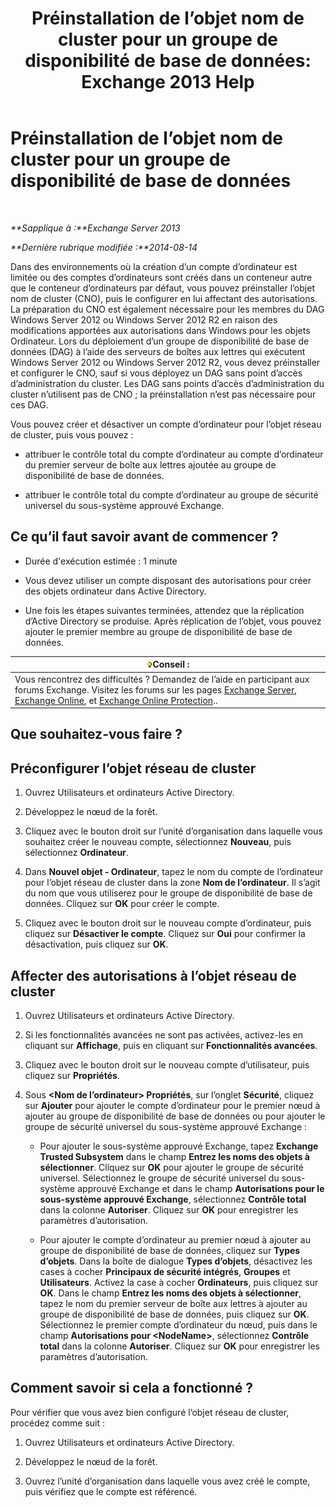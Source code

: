 ﻿---
title: 'Préinstallation de l’objet nom de cluster pour un groupe de disponibilité de base de données: Exchange 2013 Help'
TOCTitle: Préinstallation de l’objet nom de cluster pour un groupe de disponibilité de base de données
ms:assetid: 51ebf2f6-8a02-44ef-a489-ca361cb0f63a
ms:mtpsurl: https://technet.microsoft.com/fr-fr/library/Ff367878(v=EXCHG.150)
ms:contentKeyID: 50478114
ms.date: 04/24/2018
mtps_version: v=EXCHG.150
ms.translationtype: HT
---

# Préinstallation de l’objet nom de cluster pour un groupe de disponibilité de base de données

 

_**Sapplique à :**Exchange Server 2013_

_**Dernière rubrique modifiée :**2014-08-14_

Dans des environnements où la création d’un compte d’ordinateur est limitée ou des comptes d’ordinateurs sont créés dans un conteneur autre que le conteneur d’ordinateurs par défaut, vous pouvez préinstaller l’objet nom de cluster (CNO), puis le configurer en lui affectant des autorisations. La préparation du CNO est également nécessaire pour les membres du DAG Windows Server 2012 ou Windows Server 2012 R2 en raison des modifications apportées aux autorisations dans Windows pour les objets Ordinateur. Lors du déploiement d’un groupe de disponibilité de base de données (DAG) à l’aide des serveurs de boîtes aux lettres qui exécutent Windows Server 2012 ou Windows Server 2012 R2, vous devez préinstaller et configurer le CNO, sauf si vous déployez un DAG sans point d’accès d’administration du cluster. Les DAG sans points d’accès d’administration du cluster n’utilisent pas de CNO ; la préinstallation n’est pas nécessaire pour ces DAG.

Vous pouvez créer et désactiver un compte d’ordinateur pour l’objet réseau de cluster, puis vous pouvez :

  - attribuer le contrôle total du compte d’ordinateur au compte d’ordinateur du premier serveur de boîte aux lettres ajoutée au groupe de disponibilité de base de données.

  - attribuer le contrôle total du compte d’ordinateur au groupe de sécurité universel du sous-système approuvé Exchange.

## Ce qu’il faut savoir avant de commencer ?

  - Durée d'exécution estimée : 1 minute

  - Vous devez utiliser un compte disposant des autorisations pour créer des objets ordinateur dans Active Directory.

  - Une fois les étapes suivantes terminées, attendez que la réplication d’Active Directory se produise. Après réplication de l’objet, vous pouvez ajouter le premier membre au groupe de disponibilité de base de données.

<table>
<thead>
<tr class="header">
<th><img src="images/Bb125224.tip(EXCHG.150).gif" title="Conseil" alt="Conseil" />Conseil :</th>
</tr>
</thead>
<tbody>
<tr class="odd">
<td>Vous rencontrez des difficultés ? Demandez de l’aide en participant aux forums Exchange. Visitez les forums sur les pages <a href="https://go.microsoft.com/fwlink/p/?linkid=60612">Exchange Server</a>, <a href="https://go.microsoft.com/fwlink/p/?linkid=267542">Exchange Online</a>, et <a href="https://go.microsoft.com/fwlink/p/?linkid=285351">Exchange Online Protection</a>..</td>
</tr>
</tbody>
</table>


## Que souhaitez-vous faire ?

## Préconfigurer l’objet réseau de cluster

1.  Ouvrez Utilisateurs et ordinateurs Active Directory.

2.  Développez le nœud de la forêt.

3.  Cliquez avec le bouton droit sur l’unité d’organisation dans laquelle vous souhaitez créer le nouveau compte, sélectionnez **Nouveau**, puis sélectionnez **Ordinateur**.

4.  Dans **Nouvel objet - Ordinateur**, tapez le nom du compte de l’ordinateur pour l’objet réseau de cluster dans la zone **Nom de l’ordinateur**. Il s’agit du nom que vous utiliserez pour le groupe de disponibilité de base de données. Cliquez sur **OK** pour créer le compte.

5.  Cliquez avec le bouton droit sur le nouveau compte d’ordinateur, puis cliquez sur **Désactiver le compte**. Cliquez sur **Oui** pour confirmer la désactivation, puis cliquez sur **OK**.

## Affecter des autorisations à l’objet réseau de cluster

1.  Ouvrez Utilisateurs et ordinateurs Active Directory.

2.  Si les fonctionnalités avancées ne sont pas activées, activez-les en cliquant sur **Affichage**, puis en cliquant sur **Fonctionnalités avancées**.

3.  Cliquez avec le bouton droit sur le nouveau compte d’utilisateur, puis cliquez sur **Propriétés**.

4.  Sous **\<Nom de l’ordinateur\> Propriétés**, sur l’onglet **Sécurité**, cliquez sur **Ajouter** pour ajouter le compte d’ordinateur pour le premier nœud à ajouter au groupe de disponibilité de base de données ou pour ajouter le groupe de sécurité universel du sous-système approuvé Exchange :
    
      - Pour ajouter le sous-système approuvé Exchange, tapez **Exchange Trusted Subsystem** dans le champ **Entrez les noms des objets à sélectionner**. Cliquez sur **OK** pour ajouter le groupe de sécurité universel. Sélectionnez le groupe de sécurité universel du sous-système approuvé Exchange et dans le champ **Autorisations pour le sous-système approuvé Exchange**, sélectionnez **Contrôle total** dans la colonne **Autoriser**. Cliquez sur **OK** pour enregistrer les paramètres d’autorisation.
    
      - Pour ajouter le compte d’ordinateur au premier nœud à ajouter au groupe de disponibilité de base de données, cliquez sur **Types d’objets**. Dans la boîte de dialogue **Types d’objets**, désactivez les cases à cocher **Principaux de sécurité intégrés**, **Groupes** et **Utilisateurs**. Activez la case à cocher **Ordinateurs**, puis cliquez sur **OK**. Dans le champ **Entrez les noms des objets à sélectionner**, tapez le nom du premier serveur de boîte aux lettres à ajouter au groupe de disponibilité de base de données, puis cliquez sur **OK**. Sélectionnez le premier compte d’ordinateur du nœud, puis dans le champ **Autorisations pour \<NodeName\>**, sélectionnez **Contrôle total** dans la colonne **Autoriser**. Cliquez sur **OK** pour enregistrer les paramètres d’autorisation.

## Comment savoir si cela a fonctionné ?

Pour vérifier que vous avez bien configuré l’objet réseau de cluster, procédez comme suit :

1.  Ouvrez Utilisateurs et ordinateurs Active Directory.

2.  Développez le nœud de la forêt.

3.  Ouvrez l’unité d’organisation dans laquelle vous avez créé le compte, puis vérifiez que le compte est référencé.

